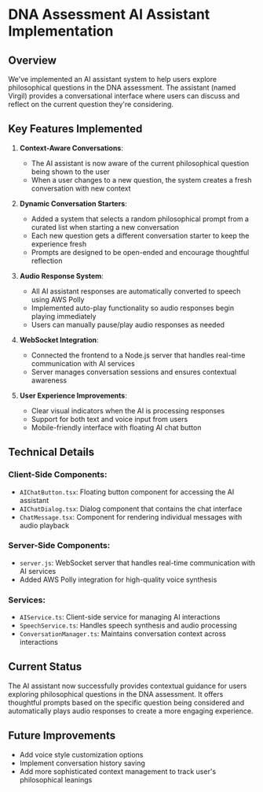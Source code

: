 # DNA Assessment AI Assistant Implementation

## Overview
We've implemented an AI assistant system to help users explore philosophical questions in the DNA assessment. The assistant (named Virgil) provides a conversational interface where users can discuss and reflect on the current question they're considering.

## Key Features Implemented

1. **Context-Aware Conversations**: 
   - The AI assistant is now aware of the current philosophical question being shown to the user
   - When a user changes to a new question, the system creates a fresh conversation with new context

2. **Dynamic Conversation Starters**:
   - Added a system that selects a random philosophical prompt from a curated list when starting a new conversation
   - Each new question gets a different conversation starter to keep the experience fresh
   - Prompts are designed to be open-ended and encourage thoughtful reflection

3. **Audio Response System**:
   - All AI assistant responses are automatically converted to speech using AWS Polly
   - Implemented auto-play functionality so audio responses begin playing immediately
   - Users can manually pause/play audio responses as needed

4. **WebSocket Integration**:
   - Connected the frontend to a Node.js server that handles real-time communication with AI services
   - Server manages conversation sessions and ensures contextual awareness

5. **User Experience Improvements**:
   - Clear visual indicators when the AI is processing responses
   - Support for both text and voice input from users
   - Mobile-friendly interface with floating AI chat button

## Technical Details

### Client-Side Components:
- `AIChatButton.tsx`: Floating button component for accessing the AI assistant
- `AIChatDialog.tsx`: Dialog component that contains the chat interface
- `ChatMessage.tsx`: Component for rendering individual messages with audio playback

### Server-Side Components:
- `server.js`: WebSocket server that handles real-time communication with AI services
- Added AWS Polly integration for high-quality voice synthesis

### Services:
- `AIService.ts`: Client-side service for managing AI interactions
- `SpeechService.ts`: Handles speech synthesis and audio processing
- `ConversationManager.ts`: Maintains conversation context across interactions

## Current Status
The AI assistant now successfully provides contextual guidance for users exploring philosophical questions in the DNA assessment. It offers thoughtful prompts based on the specific question being considered and automatically plays audio responses to create a more engaging experience.

## Future Improvements
- Add voice style customization options
- Implement conversation history saving
- Add more sophisticated context management to track user's philosophical leanings

